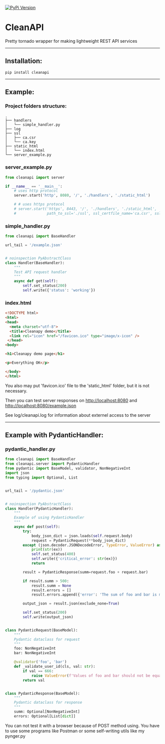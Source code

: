 [![PyPi Version](https://img.shields.io/pypi/v/cleanapi.svg?style=flat-square)](https://pypi.org/project/cleanapi)

# CleanAPI
Pretty tornado wrapper for making lightweight REST API services

____
## Installation:
```
pip install cleanapi
```
____
## Example:

### Project folders structure:
```
.
├── handlers
│   └── simple_handler.py
├── log
├── ssl
│   ├── ca.csr
│   └── ca.key
├── static_html
│   └── index.html
└── server_example.py
```

### server_example.py
```python
from cleanapi import server

if __name__ == '__main__':
    # uses http protocol
    server.start('http', 8080, '/', './handlers', './static_html')

    # # uses https protocol
    # server.start('https', 8443, '/', './handlers', './static_html',
    #              path_to_ssl='./ssl', ssl_certfile_name='ca.csr', ssl_keyfile_name='ca.key')
```

### simple_handler.py
```python
from cleanapi import BaseHandler

url_tail = '/example.json'


# noinspection PyAbstractClass
class Handler(BaseHandler):
    """
    Test API request handler
    """
    async def get(self):
        self.set_status(200)
        self.write({'status': 'working'})
```

### index.html
```html
<!DOCTYPE html>
<html>
<head>
  <meta charset="utf-8">
  <title>Cleanapy demo</title>
  <link rel="icon" href="/favicon.ico" type="image/x-icon" />
 </head>
<body>

<h1>Cleanapy demo page</h1>

<p>Everything OK</p>

</body>
</html>
```
You also may put 'favicon.ico' file to the 'static_html' folder, but it is not necessary.

Then you can test server responses on [http://localhost:8080](http://localhost:8080) and [http://localhost:8080/example.json](http://localhost:8080/example.json)

See log/cleanapi.log for information about externel access to the server
____

## Example with PydanticHandler:

### pydantic_handler.py
```python
from cleanapi import BaseHandler
from cleanapi.server import PydanticHandler
from pydantic import BaseModel, validator, NonNegativeInt
import json
from typing import Optional, List


url_tail = '/pydantic.json'


# noinspection PyAbstractClass
class Handler(PydanticHandler):
    """
    Example of using PydanticHandler
    """
    async def post(self):
        try:
            body_json_dict = json.loads(self.request.body)
            request = PydanticRequest(**body_json_dict)
        except (json.decoder.JSONDecodeError, TypeError, ValueError) as ex:
            print(str(ex))
            self.set_status(400)
            self.write({'critical_error': str(ex)})
            return

        result = PydanticResponse(summ=request.foo + request.bar)

        if result.summ > 500:
            result.summ = None
            result.errors = []
            result.errors.append({'error': 'The sum of foo and bar is more than 1000'})

        output_json = result.json(exclude_none=True)

        self.set_status(200)
        self.write(output_json)


class PydanticRequest(BaseModel):
    """
    Pydantic dataclass for request
    """
    foo: NonNegativeInt
    bar: NonNegativeInt

    @validator('foo', 'bar')
    def _validate_user_id(cls, val: str):
        if val == 666:
            raise ValueError(f'Values of foo and bar should not be equal to 666')
        return val


class PydanticResponse(BaseModel):
    """
    Pydantic dataclass for response
    """
    summ: Optional[NonNegativeInt]
    errors: Optional[List[dict]]

```

You can not test it with a browser because of POST method using. You have to use some programs like Postman or some self-writing utils like my pynger.py
